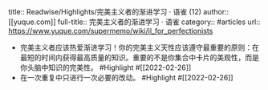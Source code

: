 title:: Readwise/Highlights/完美主义者的渐进学习 · 语雀 (12)
author:: [[yuque.com]]
full-title:: 完美主义者的渐进学习 · 语雀
category:: #articles
url:: https://www.yuque.com/supermemo/wiki/il_for_perfectionists

- 完美主义者应该热爱渐进学习！你的完美主义天性应该遵守最重要的原则：在最短的时间内获得最高质量的知识。重要的不是你集合中卡片的美观性，而是你头脑中知识的完美性。 #Highlight #[[2022-02-26]]
- 在一次重复中只进行一次必要的改动。 #Highlight #[[2022-02-26]]